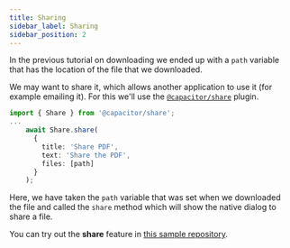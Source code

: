 ```yaml
---
title: Sharing
sidebar_label: Sharing
sidebar_position: 2
---
```


In the previous tutorial on downloading we ended up with a `path` variable that has the location of the file that we downloaded.

We may want to share it, which allows another application to use it (for example emailing it). For this we'll use the [`@capacitor/share`](https://capacitorjs.com/docs/apis/share) plugin.

```typescript
import { Share } from '@capacitor/share';
...
    await Share.share(
      {
        title: 'Share PDF',
        text: 'Share the PDF',
        files: [path]
      }
    );
```

Here, we have taken the `path` variable that was set when we downloaded the file and called the `share` method which will show the native dialog to share a file.

You can try out the **share** feature in [this sample repository](https://github.com/ionic-enterprise/tutorials-pdf-share-open/blob/7c49c4f228ba3ff5fa9123f81e184d81889a86dd/src/app/home/home.page.ts#L50).